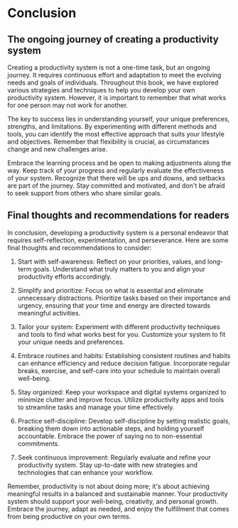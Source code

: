 Conclusion
==========

The ongoing journey of creating a productivity system
-----------------------------------------------------

Creating a productivity system is not a one-time task, but an ongoing journey. It requires continuous effort and adaptation to meet the evolving needs and goals of individuals. Throughout this book, we have explored various strategies and techniques to help you develop your own productivity system. However, it is important to remember that what works for one person may not work for another.

The key to success lies in understanding yourself, your unique preferences, strengths, and limitations. By experimenting with different methods and tools, you can identify the most effective approach that suits your lifestyle and objectives. Remember that flexibility is crucial, as circumstances change and new challenges arise.

Embrace the learning process and be open to making adjustments along the way. Keep track of your progress and regularly evaluate the effectiveness of your system. Recognize that there will be ups and downs, and setbacks are part of the journey. Stay committed and motivated, and don't be afraid to seek support from others who share similar goals.

Final thoughts and recommendations for readers
----------------------------------------------

In conclusion, developing a productivity system is a personal endeavor that requires self-reflection, experimentation, and perseverance. Here are some final thoughts and recommendations to consider:

1. Start with self-awareness: Reflect on your priorities, values, and long-term goals. Understand what truly matters to you and align your productivity efforts accordingly.

2. Simplify and prioritize: Focus on what is essential and eliminate unnecessary distractions. Prioritize tasks based on their importance and urgency, ensuring that your time and energy are directed towards meaningful activities.

3. Tailor your system: Experiment with different productivity techniques and tools to find what works best for you. Customize your system to fit your unique needs and preferences.

4. Embrace routines and habits: Establishing consistent routines and habits can enhance efficiency and reduce decision fatigue. Incorporate regular breaks, exercise, and self-care into your schedule to maintain overall well-being.

5. Stay organized: Keep your workspace and digital systems organized to minimize clutter and improve focus. Utilize productivity apps and tools to streamline tasks and manage your time effectively.

6. Practice self-discipline: Develop self-discipline by setting realistic goals, breaking them down into actionable steps, and holding yourself accountable. Embrace the power of saying no to non-essential commitments.

7. Seek continuous improvement: Regularly evaluate and refine your productivity system. Stay up-to-date with new strategies and technologies that can enhance your workflow.

Remember, productivity is not about doing more; it's about achieving meaningful results in a balanced and sustainable manner. Your productivity system should support your well-being, creativity, and personal growth. Embrace the journey, adapt as needed, and enjoy the fulfillment that comes from being productive on your own terms.
